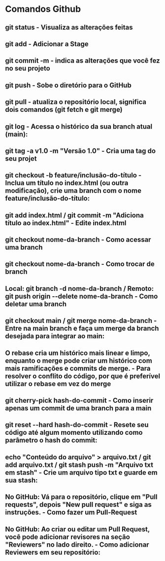 # Comandos Github

## git status - Visualiza as alterações feitas
## git add - Adicionar a Stage
## git commit -m - indica as alterações que você fez no seu projeto
## git push - Sobe o diretório para o GitHub
## git pull - atualiza o repositório local, significa dois comandos (git fetch e git merge)
## git log - Acessa o histórico da sua branch atual (main):
## git tag -a v1.0 -m "Versão 1.0" - Cria uma tag do seu projet
## git checkout -b feature/inclusão-do-título - Inclua um título no index.html (ou outra modificação), crie uma branch com o nome feature/inclusão-do-título:
## git add index.html  / git commit -m "Adiciona título ao index.html" - Edite index.html
## git checkout nome-da-branch - Como acessar uma branch
## git checkout nome-da-branch - Como trocar de branch
## Local: git branch -d nome-da-branch / Remoto: git push origin --delete nome-da-branch - Como deletar uma branch
## git checkout main / git merge nome-da-branch - Entre na main branch e faça um merge da branch desejada para integrar ao main:
## O rebase cria um histórico mais linear e limpo, enquanto o merge pode criar um histórico com mais ramificações e commits de merge. - Para resolver o conflito do código, por que é preferível utilizar o rebase em vez do merge
## git cherry-pick hash-do-commit - Como inserir apenas um commit de uma branch para a main
## git reset --hard hash-do-commit - Resete seu código até algum momento utilizando como parâmetro o hash do commit:
## echo "Conteúdo do arquivo" > arquivo.txt / git add arquivo.txt / git stash push -m "Arquivo txt em stash" - Crie um arquivo tipo txt e guarde em sua stash:
## No GitHub: Vá para o repositório, clique em "Pull requests", depois "New pull request" e siga as instruções. - Como fazer um Pull-Request
##  No GitHub: Ao criar ou editar um Pull Request, você pode adicionar revisores na seção "Reviewers" no lado direito. - Como adicionar Reviewers em seu repositório:




![]()